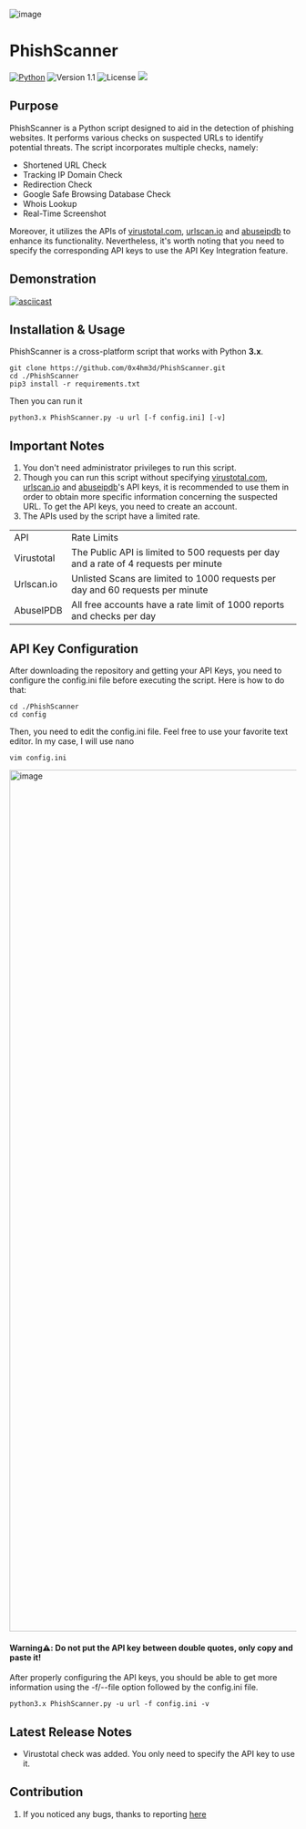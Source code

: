 ![image](https://github.com/0x4hm3d/PhishScanner/assets/81084776/c7fee512-e075-4d61-904b-cf7b46af0135)

# PhishScanner
[![Python](https://img.shields.io/badge/Python-3.x-yellow.svg)](https://www.python.org/) 
![Version 1.1](http://img.shields.io/badge/version-v1.1-orange.svg) ![License](https://img.shields.io/badge/license-MIT-red.svg) <img src="https://img.shields.io/badge/Maintained%3F-Yes-96c40f"> 

## Purpose
PhishScanner is a Python script designed to aid in the detection of phishing websites. It performs various checks on suspected URLs to identify potential threats. The script incorporates multiple checks, namely:
- Shortened URL Check
- Tracking IP Domain Check
- Redirection Check
- Google Safe Browsing Database Check
- Whois Lookup
- Real-Time Screenshot

Moreover, it utilizes the APIs of <a href="https://www.virustotal.com/gui/join-us">virustotal.com</a>, <a href="https://urlscan.io/docs/api/">urlscan.io</a> and <a href="https://www.abuseipdb.com/api">abuseipdb</a> to enhance its functionality.
Nevertheless, it's worth noting that you need to specify the corresponding API keys to use the API Key Integration feature.

## Demonstration
[![asciicast](https://asciinema.org/a/63VZyWfCWpm3K3cKoegKRyLsj.svg)](https://asciinema.org/a/63VZyWfCWpm3K3cKoegKRyLsj)

## Installation & Usage
PhishScanner is a cross-platform script that works with Python **3.x**.
```
git clone https://github.com/0x4hm3d/PhishScanner.git
cd ./PhishScanner
pip3 install -r requirements.txt
```
Then you can run it
```
python3.x PhishScanner.py -u url [-f config.ini] [-v]
```

## Important Notes
1. You don't need administrator privileges to run this script.
2. Though you can run this script without specifying <a href="https://www.virustotal.com/gui/join-us">virustotal.com</a>, <a href="https://urlscan.io/docs/api/">urlscan.io</a> and <a href="https://www.abuseipdb.com/api">abuseipdb</a>'s API keys, it is recommended to use them in order to obtain more specific information concerning the suspected URL. To get the API keys, you need to create an account.
3. The APIs used by the script have a limited rate.
<table>
  <tr>
    <td> API </td>
    <td> Rate Limits</td>
  </tr>
  <tr>
    <td> Virustotal </td>
    <td> The Public API is limited to 500 requests per day and a rate of 4 requests per minute </td>
  </tr>
  <tr>
    <td> Urlscan.io </td>
    <td> Unlisted Scans are limited to 1000	requests per day and 60 requests per minute</td>
  </tr>
  <tr>
    <td> AbuseIPDB </td>
    <td> All free accounts have a rate limit of 1000 reports and checks per day</td>
  </tr>
</table>

## API Key Configuration
After downloading the repository and getting your API Keys, you need to configure the config.ini file before executing the script. Here is how to do that:
```
cd ./PhishScanner
cd config
```
Then, you need to edit the config.ini file. Feel free to use your favorite text editor. In my case, I will use nano
```
vim config.ini
```
<img width="1512" alt="image" src="https://github.com/0x4hm3d/PhishScanner/assets/81084776/d1825f7c-cc78-4f9c-aef6-e77dae2f24e5">

#### Warning⚠️: Do not put the API key between double quotes, only copy and paste it!

After properly configuring the API keys, you should be able to get more information using the -f/--file option followed by the config.ini file.
```
python3.x PhishScanner.py -u url -f config.ini -v
```

## Latest Release Notes
- Virustotal check was added. You only need to specify the API key to use it.

## Contribution
1. If you noticed any bugs, thanks to reporting <a href="https://github.com/0x4hm3d/PhishScanner/issues">here</a> 
